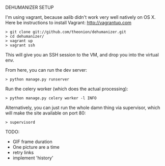 DEHUMANIZER SETUP

I'm using vagrant, because aalib didn't work very well natively on OS X. Here be instructions to install Vagrant: http://vagrantup.com

    > git clone git://github.com/theonion/dehumanizer.git
    > cd dehumanizer/
    > vagrant up
    > vagrant ssh

This will give you an SSH session to the VM, and drop you into the virtual env. 

From here, you can run the dev server:

    > python manage.py runserver

Run the celery worker (which does the actual processing):

    > python manage.py celery worker -l INFO

Alternatively, you can just run the whole damn thing via supervisor, which will make the site available on port 80:

    > supervisord


TODO:

 - GIF frame duration
 - One picture are a time
 - retry links
 - implement 'history'
 
 
